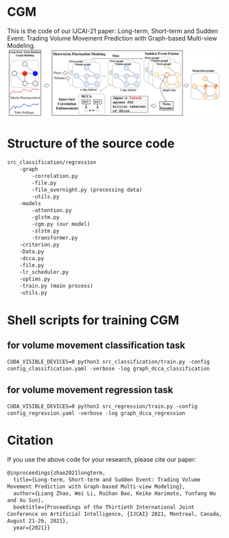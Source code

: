 
# CGM
This is the code of our IJCAI-21 paper: Long-term, Short-term and Sudden Event: Trading Volume Movement Prediction with Graph-based Multi-view Modeling.
![The architecture of our CGM](https://github.com/lancopku/CGM/blob/master/model.png)
# Structure of the source code 
```
src_classification/regression 
    -graph 
        -correlation.py 
        -file.py 
        -file_overnight.py (processing data)
        -utils.py 
    -models 
        -attention.py 
        -glstm.py 
        -cgm.py (our model)
        -slstm.py 
        -transformer.py 
    -criterion.py 
    -Data.py 
    -dcca.py
    -file.py 
    -lr_scheduler.py 
    -optims.py 
    -train.py (main process)
    -utils.py 
```
# Shell scripts for training CGM
## for volume movement classification task
```
CUDA_VISIBLE_DEVICES=0 python3 src_classification/train.py -config config_classification.yaml -verbose -log graph_dcca_classification
```
## for volume movement regression task
```
CUDA_VISIBLE_DEVICES=0 python3 src_regression/train.py -config config_regression.yaml -verbose -log graph_dcca_regression
```
# Citation
If you use the above code for your research, please cite our paper:
```
@inproceedings{zhao2021longterm,
  title={Long-term, Short-term and Sudden Event: Trading Volume Movement Prediction with Graph-based Multi-view Modeling},
  author={Liang Zhao, Wei Li, Ruihan Bao, Keiko Harimoto, Yunfang Wu and Xu Sun},
  booktitle={Proceedings of the Thirtieth International Joint Conference on Artificial Intelligence, {IJCAI} 2021, Montreal, Canada, August 21-26, 2021},
  year={2021}}
```
